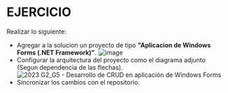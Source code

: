 # EJERCICIO
Realizar lo siguiente:
- Agregar a la solucion un proyecto de tipo **"Aplicacion de Windows Forms (.NET Framework)"**.
![image](https://github.com/user-attachments/assets/c2214f6a-4043-4fb7-b9e3-843172ae4fe4)
- Configurar la arquitectura del proyecto como el diagrama adjunto (Segun dependencia de las flechas).
![2023 G2_G5 - Desarrollo de CRUD en aplicación de Windows Forms](https://github.com/user-attachments/assets/48f5fc05-e88b-4fcf-84b5-38fffc9ad4d3)
- Sincronizar los cambios con el repositorio. 
